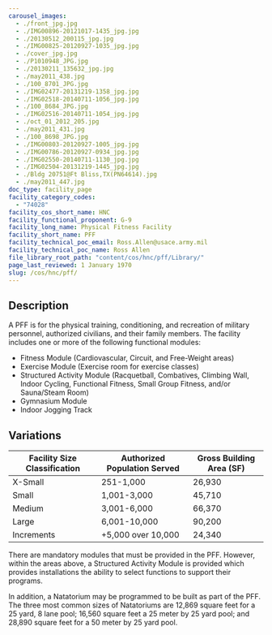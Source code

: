 ```yaml
---
carousel_images:
  - ./front_jpg.jpg
  - ./IMG00896-20121017-1435_jpg.jpg
  - ./20130512_200115_jpg.jpg
  - ./IMG00825-20120927-1035_jpg.jpg
  - ./cover_jpg.jpg
  - ./P1010948_JPG.jpg
  - ./20130211_135632_jpg.jpg
  - ./may2011_438.jpg
  - ./100_8701_JPG.jpg
  - ./IMG02477-20131219-1358_jpg.jpg
  - ./IMG02518-20140711-1056_jpg.jpg
  - ./100_8684_JPG.jpg
  - ./IMG02516-20140711-1054_jpg.jpg
  - ./oct_01_2012_205.jpg
  - ./may2011_431.jpg
  - ./100_8698_JPG.jpg
  - ./IMG00803-20120927-1005_jpg.jpg
  - ./IMG00786-20120927-0934_jpg.jpg
  - ./IMG02550-20140711-1130_jpg.jpg
  - ./IMG02504-20131219-1445_jpg.jpg
  - ./Bldg 20751@Ft Bliss,TX(PN64614).jpg
  - ./may2011_447.jpg
doc_type: facility_page
facility_category_codes:
  - "74028"
facility_cos_short_name: HNC
facility_functional_proponent: G-9
facility_long_name: Physical Fitness Facility
facility_short_name: PFF
facility_technical_poc_email: Ross.Allen@usace.army.mil
facility_technical_poc_name: Ross Allen
file_library_root_path: "content/cos/hnc/pff/Library/"
page_last_reviewed: 1 January 1970
slug: /cos/hnc/pff/
---
```


## Description

A PFF is for the physical training, conditioning, and recreation of military personnel, authorized civilians, and their family members. The facility includes one or more of the following functional modules:

- Fitness Module (Cardiovascular, Circuit, and Free-Weight areas)
- Exercise Module (Exercise room for exercise classes)
- Structured Activity Module (Racquetball, Combatives, Climbing Wall, Indoor Cycling, Functional Fitness, Small Group Fitness, and/or Sauna/Steam Room)
- Gymnasium Module
- Indoor Jogging Track

## Variations

| Facility Size Classification | Authorized Population Served | ​Gross Building Area (SF) |
| ---------------------------- | ---------------------------- | ------------------------- |
| X-Small​                     | ​251-1,000                   | ​26,930                   |
| Small​                       | ​1,001-3,000                 | ​45,710                   |
| Medium​                      | 3,001-6,000                  | ​66,370                   |
| Large​                       | ​6,001-10,000                | ​90,200                   |
| Increments                   | ​+5,000 over 10,000          | ​24,340                   |

There are mandatory modules that must be provided in the PFF. However, within the areas above, a Structured Activity Module is provided which provides installations the ability to select functions to support their programs.

In addition, a Natatorium may be programmed to be built as part of the PFF. The three most common sizes of Natatoriums are 12,869 square feet for a 25 yard, 8 lane pool; 16,560 square feet a 25 meter by 25 yard pool; and 28,890 square feet for a 50 meter by 25 yard pool.
